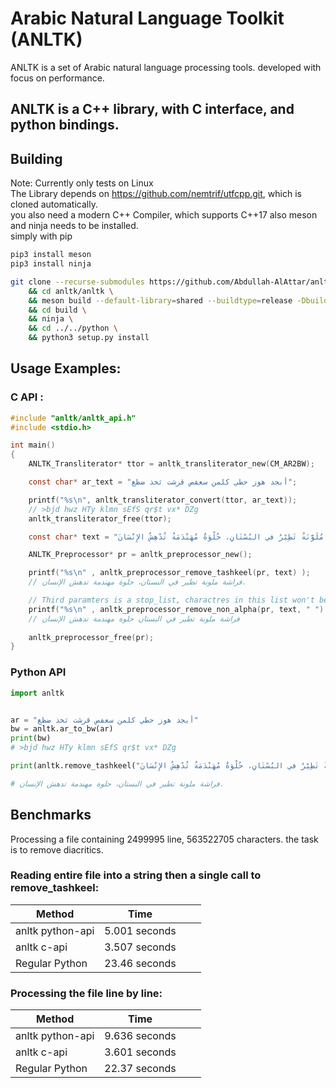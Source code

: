 # Arabic Natural Language Toolkit (ANLTK)

ANLTK is a set of Arabic natural language processing tools. developed with focus on performance.

## ANLTK is a C++ library, with C interface, and python bindings.

## Building
Note: Currently only tests on Linux  
The Library depends on https://github.com/nemtrif/utfcpp.git, which is cloned automatically.  
you also need a modern C++ Compiler, which supports C++17
also meson and ninja needs to be installed.  
simply with pip
```bash
pip3 install meson
pip3 install ninja
```

```bash
git clone --recurse-submodules https://github.com/Abdullah-AlAttar/anltk.git \
    && cd anltk/anltk \
    && meson build --default-library=shared --buildtype=release -Dbuild_tests=false \
    && cd build \
    && ninja \
    && cd ../../python \
    && python3 setup.py install
```

## Usage Examples:

### C API :
```c
#include "anltk/anltk_api.h"
#include <stdio.h>

int main()
{
    ANLTK_Transliterator* ttor = anltk_transliterator_new(CM_AR2BW);

    const char* ar_text = "أبجد هوز حطي كلمن سعفص قرشت ثخذ ضظغ";

    printf("%s\n", anltk_transliterator_convert(ttor, ar_text));
    // >bjd hwz HTy klmn sEfS qr$t vx* DZg
    anltk_transliterator_free(ttor);

    const char* text = "فَرَاشَةٌ مُلَوَّنَةٌ تَطِيْرُ في البُسْتَانِ، حُلْوَةٌ مُهَنْدَمَةٌ تُدْهِشُ الإِنْسَانَ.";

    ANLTK_Preprocessor* pr = anltk_preprocessor_new();

    printf("%s\n" , anltk_preprocessor_remove_tashkeel(pr, text) );
    // فراشة ملونة تطير في البستان، حلوة مهندمة تدهش الإنسان.  

    // Third paramters is a stop_list, charactres in this list won't be removed
    printf("%s\n" , anltk_preprocessor_remove_non_alpha(pr, text, " ") );
    // فراشة ملونة تطير في البستان حلوة مهندمة تدهش الإنسان
    
    anltk_preprocessor_free(pr);
}


```

### Python API

```python
import anltk


ar = "أبجد هوز حطي كلمن سعفص قرشت ثخذ ضظغ"
bw = anltk.ar_to_bw(ar)
print(bw)
# >bjd hwz HTy klmn sEfS qr$t vx* DZg

print(anltk.remove_tashkeel("فَرَاشَةٌ مُلَوَّنَةٌ تَطِيْرُ في البُسْتَانِ، حُلْوَةٌ مُهَنْدَمَةٌ تُدْهِشُ الإِنْسَانَ."))

# فراشة ملونة تطير في البستان، حلوة مهندمة تدهش الإنسان.
```



## Benchmarks

Processing a file containing 2499995 line, 563522705 characters. the task is to remove diacritics.

### **Reading entire file into a string then a single call to remove_tashkeel:**


| Method           | Time          |   |   |   
|------------------|---------------|---|---|
| anltk python-api | 5.001 seconds |   |   |   
| anltk c-api      | 3.507 seconds |   |   |   
| Regular Python   | 23.46 seconds |   |   |   
### **Processing the file line by line:**

| Method           | Time          |   |   |   
|------------------|---------------|---|---|
| anltk python-api | 9.636 seconds |   |   |   
| anltk c-api      | 3.601 seconds |   |   |   
| Regular Python   | 22.37 seconds |   |   |   